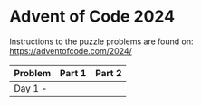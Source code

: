 ﻿# Advent of Code 2024

Instructions to the puzzle problems are found on: https://adventofcode.com/2024/

| **Problem** | Part 1 | Part 2 |
|:------------|:------:|:------:|
| Day  1 -    |        |        |


